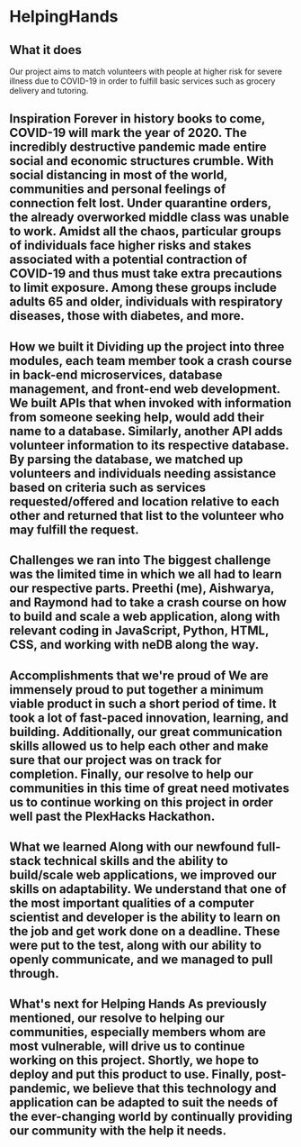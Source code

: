 # HelpingHands

## What it does
Our project aims to match volunteers with people at higher risk for severe illness due to COVID-19 in order to fulfill basic services such as grocery delivery and tutoring. 

## Inspiration Forever in history books to come, COVID-19 will mark the year of 2020. The incredibly destructive pandemic made entire social and economic structures crumble. With social distancing in most of the world, communities and personal feelings of connection felt lost. Under quarantine orders, the already overworked middle class was unable to work. Amidst all the chaos, particular groups of individuals face higher risks and stakes associated with a potential contraction of COVID-19 and thus must take extra precautions to limit exposure. Among these groups include adults 65 and older, individuals with respiratory diseases, those with diabetes, and more.

## How we built it Dividing up the project into three modules, each team member took a crash course in back-end microservices, database management, and front-end web development. We built APIs that when invoked with information from someone seeking help, would add their name to a database. Similarly, another API adds volunteer information to its respective database. By parsing the database, we matched up volunteers and individuals needing assistance based on criteria such as services requested/offered and location relative to each other and returned that list to the volunteer who may fulfill the request.

## Challenges we ran into The biggest challenge was the limited time in which we all had to learn our respective parts. Preethi (me), Aishwarya, and Raymond had to take a crash course on how to build and scale a web application, along with relevant coding in JavaScript, Python, HTML, CSS, and working with neDB along the way.

## Accomplishments that we're proud of We are immensely proud to put together a minimum viable product in such a short period of time. It took a lot of fast-paced innovation, learning, and building. Additionally, our great communication skills allowed us to help each other and make sure that our project was on track for completion. Finally, our resolve to help our communities in this time of great need motivates us to continue working on this project in order well past the PlexHacks Hackathon.

## What we learned Along with our newfound full-stack technical skills and the ability to build/scale web applications, we improved our skills on adaptability. We understand that one of the most important qualities of a computer scientist and developer is the ability to learn on the job and get work done on a deadline. These were put to the test, along with our ability to openly communicate, and we managed to pull through. 

## What's next for Helping Hands As previously mentioned, our resolve to helping our communities, especially members whom are most vulnerable, will drive us to continue working on this project. Shortly, we hope to deploy and put this product to use. Finally, post-pandemic, we believe that this technology and application can be adapted to suit the needs of the ever-changing world by continually providing our community with the help it needs. 
